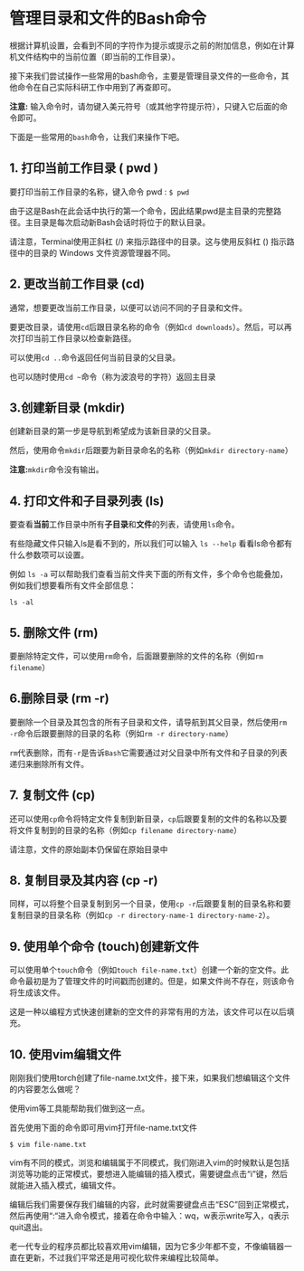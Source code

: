 # 管理目录和文件的Bash命令

根据计算机设置，会看到不同的字符作为提示或提示之前的附加信息，例如在计算机文件结构中的当前位置（即当前的工作目录）。

接下来我们尝试操作一些常用的bash命令，主要是管理目录文件的一些命令，其他命令在自己实际科研工作中用到了再查即可。

**注意:** 输入命令时，请勿键入美元符号（或其他字符提示符），只键入它后面的命令即可。

下面是一些常用的`bash`命令，让我们来操作下吧。

## 1. 打印当前工作目录 ( pwd )

要打印当前工作目录的名称，键入命令 pwd : `$ pwd`

由于这是Bash在此会话中执行的第一个命令，因此结果pwd是主目录的完整路径。主目录是每次启动新Bash会话时将位于的默认目录。

请注意，Terminal使用正斜杠 (/) 来指示路径中的目录。这与使用反斜杠 (\) 指示路径中的目录的 Windows 文件资源管理器不同。

## 2. 更改当前工作目录 (cd)

通常，想要更改当前工作目录，以便可以访问不同的子目录和文件。

要更改目录，请使用`cd`后跟目录名称的命令（例如`cd downloads`）。然后，可以再次打印当前工作目录以检查新路径。

可以使用`cd ..`命令返回任何当前目录的父目录。

也可以随时使用`cd ~`命令（称为波浪号的字符）返回主目录

## 3.创建新目录 (mkdir)

创建新目录的第一步是导航到希望成为该新目录的父目录。

然后，使用命令`mkdir`后跟要为新目录命名的名称（例如`mkdir directory-name`）

**注意:**`mkdir`命令没有输出。

## 4. 打印文件和子目录列表 (ls)

要查看**当前**工作目录中所有**子目录**和**文件**的列表，请使用`ls`命令。

有些隐藏文件只输入ls是看不到的，所以我们可以输入 `ls --help` 看看ls命令都有什么参数项可以设置。

例如 `ls -a` 可以帮助我们查看当前文件夹下面的所有文件，多个命令也能叠加，例如我们想要看所有文件全部信息：

```Shell
ls -al
```

## 5. 删除文件 (rm)

要删除特定文件，可以使用`rm`命令，后面跟要删除的文件的名称（例如`rm filename`）

## 6.删除目录 (rm -r)

要删除一个目录及其包含的所有子目录和文件，请导航到其父目录，然后使用`rm -r`命令后跟要删除的目录的名称（例如`rm -r directory-name`）

`rm`代表删除，而有`-r`是告诉`Bash`它需要通过对父目录中所有文件和子目录的列表递归来删除所有文件。

## 7. 复制文件 (cp)

还可以使用`cp`命令将特定文件复制到新目录，`cp`后跟要复制的文件的名称以及要将文件复制到的目录的名称（例如`cp filename directory-name`）

请注意，文件的原始副本仍保留在原始目录中

## 8. 复制目录及其内容 (cp -r)

同样，可以将整个目录复制到另一个目录，使用`cp -r`后跟要复制的目录名称和要复制目录的目录名称（例如`cp -r directory-name-1 directory-name-2`）。

## 9. 使用单个命令 (touch)创建新文件

可以使用单个`touch`命令（例如`touch file-name.txt`）创建一个新的空文件。此命令最初是为了管理文件的时间戳而创建的。但是，如果文件尚不存在，则该命令将生成该文件。

这是一种以编程方式快速创建新的空文件的非常有用的方法，该文件可以在以后填充。

## 10. 使用vim编辑文件

刚刚我们使用torch创建了file-name.txt文件，接下来，如果我们想编辑这个文件的内容要怎么做呢？

使用vim等工具能帮助我们做到这一点。

首先使用下面的命令即可用vim打开file-name.txt文件

```Shell
$ vim file-name.txt
```

vim有不同的模式，浏览和编辑属于不同模式，我们刚进入vim的时候默认是包括浏览等功能的正常模式，要想进入能编辑的插入模式，需要键盘点击“i”键，然后就能进入插入模式，编辑文件。

编辑后我们需要保存我们编辑的内容，此时就需要键盘点击“ESC”回到正常模式，然后再使用“:“进入命令模式，接着在命令中输入：wq，w表示write写入，q表示quit退出。

老一代专业的程序员都比较喜欢用vim编辑，因为它多少年都不变，不像编辑器一直在更新，不过我们平常还是用可视化软件来编程比较简单。
